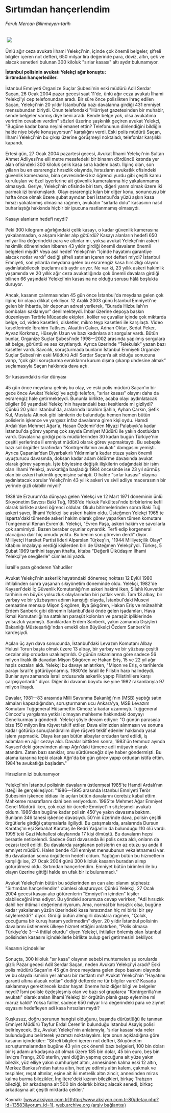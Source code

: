 # Sırtımdan hançerlendim

*Faruk Mercan Bilinmeyen-tarih*

<div>
 <font>
  <img border="0" height="1" src="/web/20040817214559im_/http://www.aksiyon.com.tr/images/blank.gif"/>
 </font>
 <font class="content">
  <p>
   <img border="0" hspace="5" src="http://web.archive.org/web/20040817214559im_/http://www.aksiyon.com.tr/resim/504/32.jpg" vspace="5"/>
  </p>
 </font>
 <font class="content">
  Ünlü ağır ceza avukatı İlhami Yelekçi'nin, içinde çok önemli belgeler, şifreli bilgiler içeren not defteri, 650 milyar lira değerinde para, döviz, altın, çek ve alacak senetleri bulunan 300 kiloluk "sırlar kasası" altı aydır bulunamıyor.
 </font>
 <p>
  <font class="content">
   <b>
    İstanbul polisinin avukatı Yelekçi ağır konuştu:
    <br/>
    Sırtımdan hançerlediler.
   </b>
   <br/>
   <br/>
   İstanbul Emniyeti Organize Suçlar Şubesi'nin eski müdürü Adil Serdar Saçan, 26 Ocak 2004 pazar gecesi saat 11'de, ünlü ağır ceza avukatı İlhami Yelekçi'yi cep telefonundan aradı. Bir süre önce polislikten ihraç edilen Saçan, Yelekçi'nin 20 yıldır İstanbul'da bazı davalarına girdiği 431 emniyet mensubundan biriydi. Onun telefondaki "Hürriyet gazetesinden bir muhabir, sende belgeler varmış diye beni aradı. Bende belge yok, olsa avukatıma verirdim cevabını verdim" sözleri üzerine şaşkınlık geçiren avukat Yelekçi, "Bugüne kadar bana neyini emanet ettin? Telefonunun dinlendiğini bildiğin halde niye böyle konuşuyorsun" karşılığını verdi. Eski polis müdürü Saçan, İlhami Yelekçi'nin bu çıkışı üzerine görüşmeyi noktaladı, telefonlar karşılıklı kapandı.
   <br/>
   <br/>
   Ertesi gün, 27 Ocak 2004 pazartesi gecesi, Avukat İlhami Yelekçi'nin Sultan Ahmet Adliyesi'ne elli metre mesafedeki bir binanın dördüncü katında yer alan ofisindeki 300 kiloluk çelik kasa sırra kadem bastı. İlginç olan, son yılların bu en esrarengiz hırsızlık olayında, hırsızların avukatlık ofisindeki güvenlik kamerasına, bina çevresindeki kız öğrenci yurdu gibi çeşitli kamu kuruluşları ve özel işyerlerine ait güvenlik kameralarına hiç yakalanmamış olmasıydı. Geriye, Yelekçi'nin ofisinde biri tam, diğeri yarım olmak üzere iki parmak izi bırakmışlardı. Olayı esrarengiz kılan bir diğer konu, sonuncusu bir hafta önce olmak üzere şubat ayından beri İstanbul'da yüzü aşkın kasa hırsızı yakalanmış olmasına rağmen, avukatın "sırlarla dolu" kasasının nasıl buharlaştığı hakkında hiçbir bir ipucuna rastlanmamış olmasıydı.
   <br/>
   <br/>
   Kasayı alanların hedefi neydi?
   <br/>
   <br/>
   Peki 300 kilogram ağırlığındaki çelik kasayı, o kadar güvenlik kamerasına yakalanmadan, o akşam kimler alıp götürdü? Kasayı alanların hedefi 650 milyar lira değerindeki para ve altınlar mı, yoksa avukat Yelekçi'nin askeri hakimlik döneminden itibaren 43 yıldır girdiği önemli davaların önemli belgeleri miydi? Veya asıl hedef Yelekçi'nin "İçinde hayatımı garantiye alacak notlar vardı" dediği şifreli satırları içeren not defteri miydi? İstanbul Emniyeti, son yıllarda meydana gelen bu esrarengiz kasa hırsızlığı olayını aydınlatabilecek ipuçlarını altı aydır arıyor. Ne var ki, 23 yıllık askeri hakimlik yaşamında ve 20 yıllık ağır ceza avukatlığında çok önemli davalara girdiği bilinen 66 yaşındaki Yelekçi'nin kasasına ne olduğu sorusu hâlâ boşlukta duruyor.
   <br/>
   <br/>
   Ancak, kasanın çalınmasından 45 gün önce İstanbul'da meydana gelen çok ilginç bir olaya dikkat çekiliyor. 12 Aralık  2003 günü İstanbul Emniyeti'ne gelen bir ihbarda, bir deponun adresi verilerek, "Burada Hizbullah'ın bombaları saklanıyor" denilmekteydi. İhbar üzerine depoya baskın düzenleyen Terörle Mücadele ekipleri, koliler ve çuvallar içinde çok miktarda belge, cd, video kasetleri, disketler, mikro teyp kasetleri ile karşılaştı. Video kasetlerinde İbrahim Tatlıses, Alaattin Çakıcı, Adnan Oktar, Sedat Peker, Ayvaz Korkmaz, Hüseyin Uzun ve bazı kadınlara ait sorgular vardı. Bütün bunlar, Organize Suçlar Şubesi'nde 1998—2002 arasında yapılmış sorgulara ait belge, görüntü ve ses kayıtlarıydı. Ayrıca üzerinde “Telekulak” yazan bazı kasetler vardı. Savcılık, soruşturmada bunların İstanbul Emniyeti Organize Suçlar Şubesi’nin eski Müdürü Adil Serdar Saçan’a ait olduğu sonucuna varıp, “çok gizli soruşturma evraklarını kurum dışına çıkarıp uhdesine almak” suçlamasıyla Saçan hakkında dava açtı.
   <br/>
   <br/>
   Sır kasasındaki sırlar dünyası
   <br/>
   <br/>
   45 gün önce meydana gelmiş bu olay, ve eski polis müdürü Saçan'ın bir gece önce Avukat Yelekçi'ye açtığı telefon, "sırlar kasası" olayını daha da esrarengiz hale getirmekteydi. Bununla birlikte, acaba olayı aydınlatacak bilgiler 66 yaşındaki Yelekçi'nin hayatındaki bazı kesitlerde mi gizliydi? Çünkü 20 yıldır İstanbul'da, aralarında İbrahim Şahin, Ayhan Çarkın, Şefik Kul, Mustafa Altınok gibi isimlerin de bulunduğu hemen hemen bütün polislerin işkence ve yargısız infaz davalarına giren kişi oydu. Hamdi Ardalı'dan Mehmet Ağar'a, Hasan Özdemir'den Niyazi Palabıyık'a kadar İstanbul'da görev yapmış çok sayıda Emniyet Müdürü ile yakın dostlukları vardı. Davalarına girdiği polis müdürlerinden 30 kadarı bugün Türkiye'nin çeşitli yerlerinde il emniyet müdürü olarak görev yapmaktaydı. Bu sebeple bazı sol örgütler tarafından "Kontrgerilla'nın avukatı" damgasını yemişti. Ayrıca Çapanlar’dan Diyarbakırlı Yıldırımlar’a kadar otuza yakın önemli uyuşturucu davasında, doksan kadar adam öldürme davasında avukat olarak görev yapmıştı. İşte böylesine değişik ilişkilerin odağındaki bir isim olan İlhami Yelekçi, avukatlığa başladığı 1984 öncesinde ise 23 yıl sürmüş olan bir askeri hakimlik geçmişine sahipti. O halde "sırlar kasası" olayına aydınlatacak sorular Yelekçi'nin 43 yıllık askeri ve sivil adliye macerasının bir yerinde gizli olabilir miydi?
   <br/>
   <br/>
   1938'de Erzurum'da dünyaya gelen Yelekçi ve 12 Mart 1971 döneminin ünlü Sıkıyönetim Savcısı Baki Tuğ, 1958'de Hukuk Fakültesi'nde birbirlerine kefil olarak birlikte askeri öğrenci oldular. Okulu bitirmelerinden sonra Baki Tuğ askeri savcı, İlhami Yelekçi ise askeri hakim oldu. Üsteğmen Yelekçi 1965'te Isparta'daki tümende askeri hakim olarak görev yaparken tümen komutanı Tümgeneral Kenan Evren'di. Yelekçi, "Evren Paşa, askeri hakim ve savcılarla çok samimiydi. Bazen beraber oyunlar oynardık. Terfi edip korgeneral olacağına dair hiç umudu yoktu. Bu benim son görevim derdi" diyor. Milliyetçi Hareket Partisi lideri Alparslan Türkeş'in, "1944 Milliyetçilik Olayı" kitabını imzalayıp verdiği kişilerden biri de Üsteğmen Yelekçi'ydi. Türkeş, 5 Şubat 1969 tarihini taşıyan ithafta, kitaba "Değerli Ülküdaşım İlhami Yelekçi'ye sevgilerle" cümlesini yazdı.
   <br/>
   <br/>
   İsrail'e para gönderen Yahudiler
   <br/>
   <br/>
   Avukat Yelekçi'nin askerlik hayatındaki dönemeç noktası 12 Eylül 1980 ihtilalinden sonra yaşanan sıkıyönetim döneminde oldu. Yelekçi, 1982'de Kayseri'deki İç Güvenlik Komutanlığı'nın askeri hakimi iken, Silahlı Kuvvetler tarihinin en büyük yolsuzluk olaylarından biri patlak verdi. Tam 13 albay, bir yarbay ve bir yüzbaşının adının karıştığı olayda, İstanbul'daki Musevi cemaatine mensup Mişon Şıkgören, İlya Şıkgören, Hakan Eriş ve müteahhit Erdem Sanberk gibi dönemin İstanbul'daki önde gelen işadamları, Hava İkmal Komutanlığı'na sattıkları paraşüt kolonları ve paraşüt ipliklerinde yolsuzluk yapmıştı. Sanıklardan Erdem Sanberk, yakın zamanda Dışişleri Bakanlığı Müsteşarlığı'ndan emekli olan Büyükelçi Özdem Sanberk'in kardeşiydi.
   <br/>
   <br/>
   Açılan üç ayrı dava sonucunda, İstanbul'daki Levazım Komutanı Albay Hulusi Torun başta olmak üzere 13 albay, bir yarbay ve bir yüzbaşı çeşitli cezalar alıp ordudan uzaklaştırıldı. O günün rakamlarına göre sadece 56 milyon liralık ilk davadan Mişon Şıkgören ve Hakan Eriş, 15 ve 22 yıl ağır hapis cezaları aldı. Yelekçi bu davayı anlatırken, "Mişon ve Eriş, o tarihlerde parayı İsrail'e götürüyorlarmış. 1980'de İsrail ile Filistin harp halindeydi. Bunlar aynı zamanda İsrail ordusunda askerlik yapıp Filistinlilere karşı çarpışıyorlardı" diyor. Diğer iki davanın boyutu ise yine 1982 rakamlarıyla 97 milyon liraydı.
   <br/>
   <br/>
   Davalar, 1981—83 arasında Milli Savunma Bakanlığı'nın (MSB) yaptığı satın almaları kapsadığından, soruşturmanın ucu Ankara'ya, MSB Levazım Komutanı Tuğgeneral Hüsamettin Cimcoz'a kadar uzanmıştı. Tuğgeneral Cimcoz'u yargılama yetkisi olmayan mahkeme hakkındaki dosyayı Genelkurmay'a gönderdi. Yelekçi şöyle devam ediyor: "O günün parasıyla bize 150 milyon lira rüşvet teklif ettiler. Dava elimizden alınmasın ve sonuna kadar götürüp sonuçlandıralım diye rüşveti teklif edenler hakkında yasal işlem yapmadık. Olaya karışan bütün albaylar ordudan tard edildi, iş adamları en ağır cezayı aldı. Davalar bittikten sonra, 1983'ün temmuz ayında Kayseri'deki görevimden alınıp Ağrı'daki tümene adli müşavir olarak atandım. Zaten bazı sanıklar, onu sürdüreceğiz diye haber göndermişti. Bu atama kararına tepki olarak Ağrı'da bir gün görev yapıp ordudan istifa ettim. 1984'te avukatlığa başladım."
   <br/>
   <br/>
   Hırsızların izi bulunamıyor
   <br/>
   <br/>
   Yelekçi'nin İstanbul polisinin davalarını üstlenmesi 1985'te Hamdi Ardalı'nın isteği ile gerçekleşiyor: "1986—1995 arasında İstanbul Emniyeti Terör Şubesinin işkence iddiası ile açılan bütün davalarını ücretsiz kabul ettim. Mahkeme masraflarını dahi ben veriyordum. 1995'te Mehmet Ağar Emniyet Genel Müdürü iken, çok cüzi bir ücretle Emniyet'in sözleşmeli avukatı oldum. 1986'dan bugüne kadar polisin 450'ye yakın davasına baktım. Bunların 346 tanesi işkence davasıydı. 50'nin üzerinde dava, polisin çeşitli örgütlerle girdiği çatışmalarla ilgiliydi. Bu çatışmalarda, aralarında Dursun Karataş'ın eşi Sebahat Karataş  ile Bedri Yağan’ın da bulunduğu 110 ölü vardı. 1995'teki Gazi Mahallesi olaylarında 17 kişi ölmüştü. Bu davaların hepsi beraatle neticelendi. Sadece Gazi davasında iki polis ceza aldı, onların da cezası tecil edildi. Bu davalarda yargılanan polislerin en az otuzu şu anda il emniyet müdürü. Halen bende 431 emniyet mensubunun vekaletnamesi var. Bu davalardan sonra örgütlerin hedefi oldum. Yaptığım bütün bu hizmetlerin karşılığı ise, 27 Ocak 2004 günü 300 kiloluk kasanın buradan alınıp götürülmesi oldu. Sırtımdan hançerlendim. Emniyet bütün birimleri ile bu olayın üzerine gittiği halde en ufak bir iz bulunamadı."
   <br/>
   <br/>
   Avukat Yelekçi'nin bütün bu sözlerinden en can alıcı olanını şüphesiz "Sırtımdan hançerlendim" cümlesi oluşturuyor. Çünkü Yelekçi, 27 Ocak 2004 gecesi kasayı alıp götürenlerin "Emniyet'in içinden" kişiler olabileceğini ima ediyor. Bu yöndeki sorumuza cevap verirken, "Adi hırsızlık dahil her ihtimali değerlendiriyorum. Ama, normal bir hırsızlık olsa, bugüne kadar yakalanan yüzün üzerindeki kasa hırsızından hiç mi birisi bir şey söylemezdi?" diyor. Girdiği bütün alengirli davalara rağmen, "Çoluk, çocuğuma bir kuruş haram yedirmedim" diyor. 20 yıldır İstanbul polisinin davalarını üstlenerek ülkeye hizmet ettiğini anlatırken, "Polis olmasa Türkiye'de 3—4 ihtilal olurdu" diyen Yelekçi, ihtilaller önlemiş olan İstanbul polisinden kasasını içindekilerle birlikte bulup geri getirmesini bekliyor.
   <br/>
   <br/>
   Kasanın içindekiler
   <br/>
   <br/>
   Sonuçta, 300 kiloluk "sır kasa" olayının sebebi muhtemelen şu sorularda gizli: Pazar gecesi Adil Serdar Saçan, neden Avukatı Yelekçi'yi aradı? Eski polis müdürü Saçan'ın 45 gün önce meydana gelen depo baskını olayında ve bu olayda isminin yer alması bir rastlantı mı? Avukat Yelekçi'nin "Hayatımı garanti altına alacak notlar" dediği defterde ne tür bilgiler vardı? Kasada saklanmayı gerektirecek kadar hayati öneme haiz diğer bilgi ve belgeler neydi? İsmi polisle özdeşleşmiş olan ve bazı sol gruplarca "Kontrgerilla'nın avukatı" olarak anılan İlhami Yelekçi bir örgütün planlı gasp eylemine mi maruz kaldı? Yoksa failler, sadece 650 milyar lira değerindeki para ve ziynet eşyasını hedefleyen adi kasa hırsızları mıydı?
   <br/>
   <br/>
   Kuşkusuz, doğru sorunun hangisi olduğunu, başında dürüstlüğü ile tanınan Emniyet Müdürü Tayfur Erdal Ceren'in bulunduğu İstanbul Asayiş polisi belirleyecek. Biz, Avukat Yelekçi'nin anlatımıyla, 'sırlar kasası'nda neler bulunduğunu belirterek yazımızı noktalayalım. İşte onun açıkladığına göre kasanın içindekiler: "Şifreli bilgileri içeren not defteri, Sıkıyönetim soruşturmalarından bugüne 43 yılın çok önemli bazı belgeleri, 100 bin doları bir iş adamı arkadaşına ait olmak üzere 185 bin dolar, 45 bin euro, beş bin İsviçre Frangı, 200 sterlin, yeni düğün yapmış çocuğuna ait yüze yakın bilezik, yüz elliye yakın cumhuriyet altını, annesinden kalma eski 12 altın, Merkez Bankası'ndan hatıra altın, hediye edilmiş altın kalem, çakmak ve tespihler, reşat altınlar, eşine ait iki metrelik altın zincir, annesinden miras kalma burma bilezikler, İngiltere'deki kızının bilezikleri, birkaç Trabzon bileziği, bir arkadaşına ait 500 bin dolarlık birkaç alacak senedi, birkaç arkadaşına ait çeşitli miktarda çekler."
   <br/>
  </font>
 </p>
</div>


Kaynak: [www.aksiyon.com.tr](http://www.aksiyon.com.tr:80/detay.php?id=13583&yorum_id=1), [web.archive.org (arşiv bağlantısı)](http://web.archive.org/web/20040817214559/http://www.aksiyon.com.tr:80/detay.php?id=13583&yorum_id=1)
